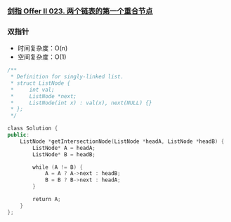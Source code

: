 ### [剑指 Offer II 023. 两个链表的第一个重合节点](https://leetcode.cn/problems/3u1WK4/)

### 双指针

- 时间复杂度：O(n)
- 空间复杂度：O(1)

```c++
/**
 * Definition for singly-linked list.
 * struct ListNode {
 *     int val;
 *     ListNode *next;
 *     ListNode(int x) : val(x), next(NULL) {}
 * };
 */

class Solution {
public:
    ListNode *getIntersectionNode(ListNode *headA, ListNode *headB) {
        ListNode* A = headA;
        ListNode* B = headB;

        while (A != B) {
            A = A ? A->next : headB;
            B = B ? B->next : headA;
        }

        return A;
    }
};
```
